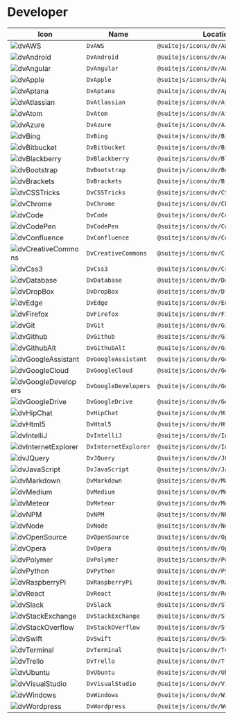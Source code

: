 # Developer

| Icon | Name | Location |
| --- | --- | --- |
| ![dvAWS](https://cdn.rawgit.com/suitejs/suitejs/master/packages/icons/svg/dv/AWS.svg) | `DvAWS` | `@suitejs/icons/dv/AWS` |
| ![dvAndroid](https://cdn.rawgit.com/suitejs/suitejs/master/packages/icons/svg/dv/Android.svg) | `DvAndroid` | `@suitejs/icons/dv/Android` |
| ![dvAngular](https://cdn.rawgit.com/suitejs/suitejs/master/packages/icons/svg/dv/Angular.svg) | `DvAngular` | `@suitejs/icons/dv/Angular` |
| ![dvApple](https://cdn.rawgit.com/suitejs/suitejs/master/packages/icons/svg/dv/Apple.svg) | `DvApple` | `@suitejs/icons/dv/Apple` |
| ![dvAptana](https://cdn.rawgit.com/suitejs/suitejs/master/packages/icons/svg/dv/Aptana.svg) | `DvAptana` | `@suitejs/icons/dv/Aptana` |
| ![dvAtlassian](https://cdn.rawgit.com/suitejs/suitejs/master/packages/icons/svg/dv/Atlassian.svg) | `DvAtlassian` | `@suitejs/icons/dv/Atlassian` |
| ![dvAtom](https://cdn.rawgit.com/suitejs/suitejs/master/packages/icons/svg/dv/Atom.svg) | `DvAtom` | `@suitejs/icons/dv/Atom` |
| ![dvAzure](https://cdn.rawgit.com/suitejs/suitejs/master/packages/icons/svg/dv/Azure.svg) | `DvAzure` | `@suitejs/icons/dv/Azure` |
| ![dvBing](https://cdn.rawgit.com/suitejs/suitejs/master/packages/icons/svg/dv/Bing.svg) | `DvBing` | `@suitejs/icons/dv/Bing` |
| ![dvBitbucket](https://cdn.rawgit.com/suitejs/suitejs/master/packages/icons/svg/dv/Bitbucket.svg) | `DvBitbucket` | `@suitejs/icons/dv/Bitbucket` |
| ![dvBlackberry](https://cdn.rawgit.com/suitejs/suitejs/master/packages/icons/svg/dv/Blackberry.svg) | `DvBlackberry` | `@suitejs/icons/dv/Blackberry` |
| ![dvBootstrap](https://cdn.rawgit.com/suitejs/suitejs/master/packages/icons/svg/dv/Bootstrap.svg) | `DvBootstrap` | `@suitejs/icons/dv/Bootstrap` |
| ![dvBrackets](https://cdn.rawgit.com/suitejs/suitejs/master/packages/icons/svg/dv/Brackets.svg) | `DvBrackets` | `@suitejs/icons/dv/Brackets` |
| ![dvCSSTricks](https://cdn.rawgit.com/suitejs/suitejs/master/packages/icons/svg/dv/CSSTricks.svg) | `DvCSSTricks` | `@suitejs/icons/dv/CSSTricks` |
| ![dvChrome](https://cdn.rawgit.com/suitejs/suitejs/master/packages/icons/svg/dv/Chrome.svg) | `DvChrome` | `@suitejs/icons/dv/Chrome` |
| ![dvCode](https://cdn.rawgit.com/suitejs/suitejs/master/packages/icons/svg/dv/Code.svg) | `DvCode` | `@suitejs/icons/dv/Code` |
| ![dvCodePen](https://cdn.rawgit.com/suitejs/suitejs/master/packages/icons/svg/dv/CodePen.svg) | `DvCodePen` | `@suitejs/icons/dv/CodePen` |
| ![dvConfluence](https://cdn.rawgit.com/suitejs/suitejs/master/packages/icons/svg/dv/Confluence.svg) | `DvConfluence` | `@suitejs/icons/dv/Confluence` |
| ![dvCreativeCommons](https://cdn.rawgit.com/suitejs/suitejs/master/packages/icons/svg/dv/CreativeCommons.svg) | `DvCreativeCommons` | `@suitejs/icons/dv/CreativeCommons` |
| ![dvCss3](https://cdn.rawgit.com/suitejs/suitejs/master/packages/icons/svg/dv/Css3.svg) | `DvCss3` | `@suitejs/icons/dv/Css3` |
| ![dvDatabase](https://cdn.rawgit.com/suitejs/suitejs/master/packages/icons/svg/dv/Database.svg) | `DvDatabase` | `@suitejs/icons/dv/Database` |
| ![dvDropBox](https://cdn.rawgit.com/suitejs/suitejs/master/packages/icons/svg/dv/DropBox.svg) | `DvDropBox` | `@suitejs/icons/dv/DropBox` |
| ![dvEdge](https://cdn.rawgit.com/suitejs/suitejs/master/packages/icons/svg/dv/Edge.svg) | `DvEdge` | `@suitejs/icons/dv/Edge` |
| ![dvFirefox](https://cdn.rawgit.com/suitejs/suitejs/master/packages/icons/svg/dv/Firefox.svg) | `DvFirefox` | `@suitejs/icons/dv/Firefox` |
| ![dvGit](https://cdn.rawgit.com/suitejs/suitejs/master/packages/icons/svg/dv/Git.svg) | `DvGit` | `@suitejs/icons/dv/Git` |
| ![dvGithub](https://cdn.rawgit.com/suitejs/suitejs/master/packages/icons/svg/dv/Github.svg) | `DvGithub` | `@suitejs/icons/dv/Github` |
| ![dvGithubAlt](https://cdn.rawgit.com/suitejs/suitejs/master/packages/icons/svg/dv/GithubAlt.svg) | `DvGithubAlt` | `@suitejs/icons/dv/GithubAlt` |
| ![dvGoogleAssistant](https://cdn.rawgit.com/suitejs/suitejs/master/packages/icons/svg/dv/GoogleAssistant.svg) | `DvGoogleAssistant` | `@suitejs/icons/dv/GoogleAssistant` |
| ![dvGoogleCloud](https://cdn.rawgit.com/suitejs/suitejs/master/packages/icons/svg/dv/GoogleCloud.svg) | `DvGoogleCloud` | `@suitejs/icons/dv/GoogleCloud` |
| ![dvGoogleDevelopers](https://cdn.rawgit.com/suitejs/suitejs/master/packages/icons/svg/dv/GoogleDevelopers.svg) | `DvGoogleDevelopers` | `@suitejs/icons/dv/GoogleDevelopers` |
| ![dvGoogleDrive](https://cdn.rawgit.com/suitejs/suitejs/master/packages/icons/svg/dv/GoogleDrive.svg) | `DvGoogleDrive` | `@suitejs/icons/dv/GoogleDrive` |
| ![dvHipChat](https://cdn.rawgit.com/suitejs/suitejs/master/packages/icons/svg/dv/HipChat.svg) | `DvHipChat` | `@suitejs/icons/dv/HipChat` |
| ![dvHtml5](https://cdn.rawgit.com/suitejs/suitejs/master/packages/icons/svg/dv/Html5.svg) | `DvHtml5` | `@suitejs/icons/dv/Html5` |
| ![dvIntelliJ](https://cdn.rawgit.com/suitejs/suitejs/master/packages/icons/svg/dv/IntelliJ.svg) | `DvIntelliJ` | `@suitejs/icons/dv/IntelliJ` |
| ![dvInternetExplorer](https://cdn.rawgit.com/suitejs/suitejs/master/packages/icons/svg/dv/InternetExplorer.svg) | `DvInternetExplorer` | `@suitejs/icons/dv/InternetExplorer` |
| ![dvJQuery](https://cdn.rawgit.com/suitejs/suitejs/master/packages/icons/svg/dv/JQuery.svg) | `DvJQuery` | `@suitejs/icons/dv/JQuery` |
| ![dvJavaScript](https://cdn.rawgit.com/suitejs/suitejs/master/packages/icons/svg/dv/JavaScript.svg) | `DvJavaScript` | `@suitejs/icons/dv/JavaScript` |
| ![dvMarkdown](https://cdn.rawgit.com/suitejs/suitejs/master/packages/icons/svg/dv/Markdown.svg) | `DvMarkdown` | `@suitejs/icons/dv/Markdown` |
| ![dvMedium](https://cdn.rawgit.com/suitejs/suitejs/master/packages/icons/svg/dv/Medium.svg) | `DvMedium` | `@suitejs/icons/dv/Medium` |
| ![dvMeteor](https://cdn.rawgit.com/suitejs/suitejs/master/packages/icons/svg/dv/Meteor.svg) | `DvMeteor` | `@suitejs/icons/dv/Meteor` |
| ![dvNPM](https://cdn.rawgit.com/suitejs/suitejs/master/packages/icons/svg/dv/NPM.svg) | `DvNPM` | `@suitejs/icons/dv/NPM` |
| ![dvNode](https://cdn.rawgit.com/suitejs/suitejs/master/packages/icons/svg/dv/Node.svg) | `DvNode` | `@suitejs/icons/dv/Node` |
| ![dvOpenSource](https://cdn.rawgit.com/suitejs/suitejs/master/packages/icons/svg/dv/OpenSource.svg) | `DvOpenSource` | `@suitejs/icons/dv/OpenSource` |
| ![dvOpera](https://cdn.rawgit.com/suitejs/suitejs/master/packages/icons/svg/dv/Opera.svg) | `DvOpera` | `@suitejs/icons/dv/Opera` |
| ![dvPolymer](https://cdn.rawgit.com/suitejs/suitejs/master/packages/icons/svg/dv/Polymer.svg) | `DvPolymer` | `@suitejs/icons/dv/Polymer` |
| ![dvPython](https://cdn.rawgit.com/suitejs/suitejs/master/packages/icons/svg/dv/Python.svg) | `DvPython` | `@suitejs/icons/dv/Python` |
| ![dvRaspberryPi](https://cdn.rawgit.com/suitejs/suitejs/master/packages/icons/svg/dv/RaspberryPi.svg) | `DvRaspberryPi` | `@suitejs/icons/dv/RaspberryPi` |
| ![dvReact](https://cdn.rawgit.com/suitejs/suitejs/master/packages/icons/svg/dv/React.svg) | `DvReact` | `@suitejs/icons/dv/React` |
| ![dvSlack](https://cdn.rawgit.com/suitejs/suitejs/master/packages/icons/svg/dv/Slack.svg) | `DvSlack` | `@suitejs/icons/dv/Slack` |
| ![dvStackExchange](https://cdn.rawgit.com/suitejs/suitejs/master/packages/icons/svg/dv/StackExchange.svg) | `DvStackExchange` | `@suitejs/icons/dv/StackExchange` |
| ![dvStackOverflow](https://cdn.rawgit.com/suitejs/suitejs/master/packages/icons/svg/dv/StackOverflow.svg) | `DvStackOverflow` | `@suitejs/icons/dv/StackOverflow` |
| ![dvSwift](https://cdn.rawgit.com/suitejs/suitejs/master/packages/icons/svg/dv/Swift.svg) | `DvSwift` | `@suitejs/icons/dv/Swift` |
| ![dvTerminal](https://cdn.rawgit.com/suitejs/suitejs/master/packages/icons/svg/dv/Terminal.svg) | `DvTerminal` | `@suitejs/icons/dv/Terminal` |
| ![dvTrello](https://cdn.rawgit.com/suitejs/suitejs/master/packages/icons/svg/dv/Trello.svg) | `DvTrello` | `@suitejs/icons/dv/Trello` |
| ![dvUbuntu](https://cdn.rawgit.com/suitejs/suitejs/master/packages/icons/svg/dv/Ubuntu.svg) | `DvUbuntu` | `@suitejs/icons/dv/Ubuntu` |
| ![dvVisualStudio](https://cdn.rawgit.com/suitejs/suitejs/master/packages/icons/svg/dv/VisualStudio.svg) | `DvVisualStudio` | `@suitejs/icons/dv/VisualStudio` |
| ![dvWindows](https://cdn.rawgit.com/suitejs/suitejs/master/packages/icons/svg/dv/Windows.svg) | `DvWindows` | `@suitejs/icons/dv/Windows` |
| ![dvWordpress](https://cdn.rawgit.com/suitejs/suitejs/master/packages/icons/svg/dv/Wordpress.svg) | `DvWordpress` | `@suitejs/icons/dv/Wordpress` |